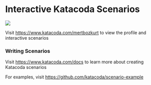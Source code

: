 # Interactive Katacoda Scenarios

[![](http://shields.katacoda.com/katacoda/mertbozkurt/count.svg)](https://www.katacoda.com/mertbozkurt "Get your profile on Katacoda.com")

Visit https://www.katacoda.com/mertbozkurt to view the profile and interactive scenarios

### Writing Scenarios
Visit https://www.katacoda.com/docs to learn more about creating Katacoda scenarios

For examples, visit https://github.com/katacoda/scenario-example
